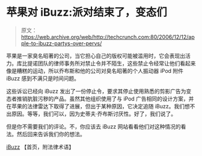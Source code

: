 # 苹果对 iBuzz:派对结束了，变态们

> 原文：<https://web.archive.org/web/http://techcrunch.com:80/2006/12/12/apple-to-ibuzz-partys-over-pervs/>

苹果是一家臭名昭著的公司，当它担心自己的版权可能被滥用时，它会表现出活力。库比提诺团队的律师事务所对禁止令并不陌生，这些禁止令经常让他们看起来像是糟糕的运动，所以乔布斯和他的公司对臭名昭著的个人振动器 iPod 附件 iBuzz 感到不满只是时间问题。

这些诉讼已经向 iBuzz 发出了一份停止令，要求其停止使用熟悉的剪影广告为变态者推销肮脏污秽的产品。虽然其他组织使用了与 iPod 广告相同的设计方案，并在苹果的法律雷达下取得了进展，但出于某种原因，它决定追随 iBuzz。我们想不出原因。等等，我们可以，因为史蒂夫·乔布斯讨厌性。好了，我们说了。

但是你不需要我们的评论。不，你应该去 iBuzz 网站看看他们对这种情况的看法。然后回来告诉我们你的想法。

[iBuzz](https://web.archive.org/web/20150404190331/http://www.ibuzz.co.uk/) 【首页，附法律术语】